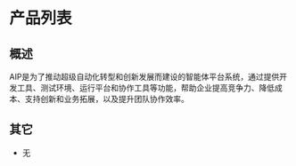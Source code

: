 # 产品列表

## 概述

AIP是为了推动超级自动化转型和创新发展而建设的智能体平台系统，通过提供开发工具、测试环境、运行平台和协作工具等功能，帮助企业提高竞争力、降低成本、支持创新和业务拓展，以及提升团队协作效率。

<ProductPage />

## 其它

- 无
